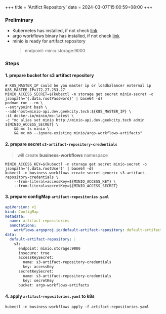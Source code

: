 +++
title = 'Artifict Repository'
date = 2024-03-07T15:00:59+08:00
+++

### Preliminary
- Kubernetes has installed, if not check [link](kubernetes/command/install/index.html)
- argo workflows binary has installed, if not check [link](kubernetes/argo/argo-workflow/argoworkflow/index.html)
- minio is ready for artifact repository
    > endpoint: minio.storage:9000


### Steps
#### 1. prepare bucket for s3 artifact repository
```shell
# K8S_MASTER_IP could be you master ip or loadbalancer external ip
K8S_MASTER_IP=172.27.253.27
MINIO_ACCESS_SECRET=$(kubectl -n storage get secret minio-secret -o jsonpath='{.data.rootPassword}' | base64 -d)
podman run --rm \
--entrypoint bash \
--add-host=minio-api.dev.geekcity.tech:${K8S_MASTER_IP} \
-it docker.io/minio/mc:latest \
-c "mc alias set minio http://minio-api.dev.geekcity.tech admin ${MINIO_ACCESS_SECRET} \
    && mc ls minio \
    && mc mb --ignore-existing minio/argo-workflows-artifacts"
```

#### 2. prepare secret `s3-artifact-repository-credentials`
> will create **business-workflows** namespace
```shell
MINIO_ACCESS_KEY=$(kubectl -n storage get secret minio-secret -o jsonpath='{.data.rootUser}' | base64 -d)
kubectl -n business-workflows create secret generic s3-artifact-repository-credentials \
    --from-literal=accessKey=${MINIO_ACCESS_KEY} \
    --from-literal=secretKey=${MINIO_ACCESS_SECRET}
```

#### 3. prepare configMap `artifact-repositories.yaml` 
```yaml
apiVersion: v1
kind: ConfigMap
metadata:
  name: artifact-repositories
  annotations:
    workflows.argoproj.io/default-artifact-repository: default-artifact-repository
data:
  default-artifact-repository: |
    s3:
      endpoint: minio.storage:9000
      insecure: true
      accessKeySecret:
        name: s3-artifact-repository-credentials
        key: accessKey
      secretKeySecret:
        name: s3-artifact-repository-credentials
        key: secretKey
      bucket: argo-workflows-artifacts
```

#### 4. apply `artifact-repositories.yaml` to k8s
```shell
kubectl -n business-workflows apply -f artifact-repositories.yaml
```